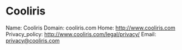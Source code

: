 
# Cooliris

Name: Cooliris
Domain: cooliris.com
Home: http://www.cooliris.com
Privacy_policy: http://www.cooliris.com/legal/privacy/
Email: privacy@cooliris.com

